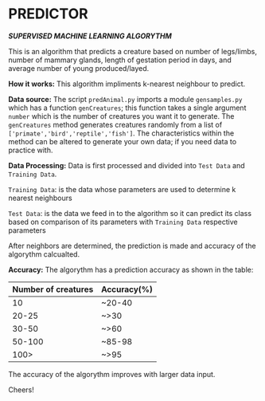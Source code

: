 __PREDICTOR__
  =========

___SUPERVISED MACHINE LEARNING ALGORYTHM___

This is an algorithm that predicts a creature based on 
number of legs/limbs, number of mammary glands, length 
of gestation period in days, and average number of young 
produced/layed.

__How it works:__
This algorithm impliments k-nearest neighbour to predict.

__Data source:__
The script `predAnimal.py` imports a module `gensamples.py`
which has a function `genCreatures`; this function takes a 
single argument `number` which is the number of creatures
you want it to generate.
The `genCreatures` method generates creatures randomly
from a list of `['primate','bird','reptile','fish']`.
The characteristics within the method can be altered to generate your
own data; if you need data to practice with.

__Data Processing:__
Data is first processed and divided into `Test Data` and
`Training Data`.

`Training Data`: is the data whose parameters are used to determine
k nearest neighbours

`Test Data`: is the data we feed in to the algorithm so it can 
predict its class based on comparison of its parameters with 
`Training Data` respective parameters

After neighbors are determined, the prediction is made and accuracy 
of the algorythm calcualted.

__Accuracy:__
The algorythm has a prediction accuracy as shown in  the table:

Number of creatures | Accuracy(%)
------------------- | -----------
       10           | ~20-40    
       20-25        | ~>30      
      30-50         | ~>60      
      50-100        | ~85-98    
      100>          | ~>95      

The accuracy of the algorythm improves with larger data input.

Cheers!